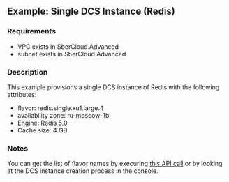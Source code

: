 ## Example: Single DCS Instance (Redis)

### Requirements

- VPC exists in SberCloud.Advanced
- subnet exists in SberCloud.Advanced

### Description

This example provisions a single DCS instance of Redis with the following attributes:

- flavor: redis.single.xu1.large.4
- availability zone: ru-moscow-1b
- Engine: Redis 5.0
- Cache size: 4 GB

### Notes

You can get the list of flavor names by execuring [this API call](https://support.hc.sbercloud.ru/api/dcs/dcs-api-0312040.html) or by looking at the DCS instance creation process in the console.

